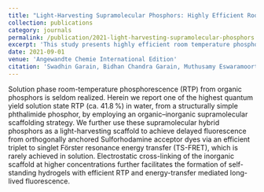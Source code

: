 ```yaml
---
title: "Light-Harvesting Supramolecular Phosphors: Highly Efficient Room Temperature Phosphorescence in Solution and Hydrogels"
collection: publications
category: journals
permalink: /publication/2021-light-harvesting-supramolecular-phosphors
excerpt: 'This study presents highly efficient room temperature phosphorescence in solution and hydrogels through light-harvesting supramolecular phosphors.'
date: 2021-09-01
venue: 'Angewandte Chemie International Edition'
citation: 'Swadhin Garain, Bidhan Chandra Garain, Muthusamy Eswaramoorthy, Swapan K. Pati, Subi J. George. (2021). &quot;Light-Harvesting Supramolecular Phosphors: Highly Efficient Room Temperature Phosphorescence in Solution and Hydrogels.&quot; <i>Angewandte Chemie International Edition</i>, 60(36), 19720-19724.'
---
```

Solution phase room-temperature phosphorescence (RTP) from organic phosphors is seldom realized. Herein we report one of the highest quantum yield solution state RTP (ca. 41.8 %) in water, from a structurally simple phthalimide phosphor, by employing an organic–inorganic supramolecular scaffolding strategy. We further use these supramolecular hybrid phosphors as a light-harvesting scaffold to achieve delayed fluorescence from orthogonally anchored Sulforhodamine acceptor dyes via an efficient triplet to singlet Förster resonance energy transfer (TS-FRET), which is rarely achieved in solution. Electrostatic cross-linking of the inorganic scaffold at higher concentrations further facilitates the formation of self-standing hydrogels with efficient RTP and energy-transfer mediated long-lived fluorescence.
